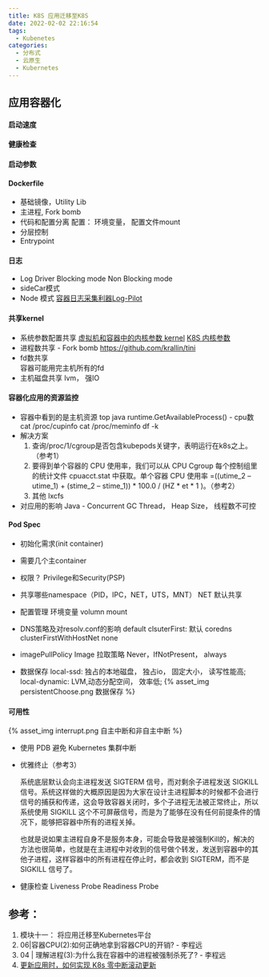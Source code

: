 ```yaml
---
title: K8S 应用迁移至K8S 
date: 2022-02-02 22:16:54
tags:
  - Kubenetes
categories:
  - 分布式 
  - 云原生
  - Kubernetes
---
```



<p></p>
<!-- more -->


## 应用容器化
#### 启动速度
#### 健康检查
#### 启动参数
#### Dockerfile
+ 基础镜像，Utility Lib
+ 主进程, Fork bomb
+ 代码和配置分离
  配置： 环境变量， 配置文件mount
+ 分层控制
+ Entrypoint

#### 日志
+ Log Driver
  Blocking mode
  Non Blocking mode
+ sideCar模式
+ Node 模式
 [容器日志采集利器Log-Pilot](https://developer.aliyun.com/article/674327)

#### 共享kernel 
+ 系统参数配置共享 
  [虚拟机和容器中的内核参数 kernel](../../../../2020/08/16/kernelParam/)
  [K8S 内核参数](https://kubernetes.io/zh/docs/tasks/administer-cluster/sysctl-cluster/)
+ 进程数共享 - Fork bomb
  https://github.com/krallin/tini
+ fd数共享  
  容器可能用完主机所有的fd
+ 主机磁盘共享
  lvm， 强IO 


#### 容器化应用的资源监控
+ 容器中看到的是主机资源
  top
  java runtime.GetAvailableProcess() - cpu数
  cat /proc/cupinfo
  cat /proc/meminfo
  df -k
+ 解决方案
  1. 查询/proc/1/cgroup是否包含kubepods关键字，表明运行在k8s之上。（参考1）
  2. 要得到单个容器的 CPU 使用率，我们可以从 CPU Cgroup 每个控制组里的统计文件 cpuacct.stat 中获取。单个容器 CPU 使用率 =((utime_2 – utime_1) + (stime_2 – stime_1)) * 100.0 / (HZ * et * 1 )。（参考2）
  3. 其他 lxcfs
+ 对应用的影响
  Java - Concurrent GC Thread， Heap Size， 线程数不可控

#### Pod Spec
+ 初始化需求(init container) 
+ 需要几个主container
+ 权限？ Privilege和Security(PSP)
+ 共享哪些namespace（PID，IPC，NET，UTS，MNT）
  NET 默认共享
+ 配置管理
  环境变量
  volumn mount

+ DNS策略及对resolv.conf的影响
  default
  clsuterFirst: 默认 coredns
  clusterFirstWithHostNet
  none

+ imagePullPolicy Image 拉取策略
   Never，IfNotPresent， always

+ 数据保存
local-ssd: 独占的本地磁盘， 独占io， 固定大小， 读写性能高;
local-dynamic: LVM,动态分配空间， 效率低;
{% asset_img  persistentChoose.png  数据保存 %}


#### 可用性
{% asset_img  interrupt.png  自主中断和非自主中断 %}


+ 使用 PDB 避免 Kubernetes 集群中断

+ 优雅终止（参考3）

  系统底层默认会向主进程发送 SIGTERM 信号，而对剩余子进程发送 SIGKILL 信号。系统这样做的大概原因是因为大家在设计主进程脚本的时候都不会进行信号的捕获和传递，这会导致容器关闭时，多个子进程无法被正常终止，所以系统使用 SIGKILL 这个不可屏蔽信号，而是为了能够在没有任何前提条件的情况下，能够把容器中所有的进程关掉。

  也就是说如果主进程自身不是服务本身，可能会导致是被强制Kill的，解决的方法也很简单，也就是在主进程中对收到的信号做个转发，发送到容器中的其他子进程，这样容器中的所有进程在停止时，都会收到 SIGTERM，而不是 SIGKILL 信号了。
  
+ 健康检查
  Liveness Probe
  Readiness Probe


## 参考：
1. 模块十一： 将应用迁移至Kubernetes平台
2. 06|容器CPU(2):如何正确地拿到容器CPU的开销?   -  李程远
3. 04 | 理解进程(3):为什么我在容器中的进程被强制杀死了? -  李程远
4. [更新应用时，如何实现 K8s 零中断滚动更新](https://blog.csdn.net/alisystemsoftware/article/details/106520606)
 

